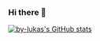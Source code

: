 ### Hi there 👋


[![by-lukas's GitHub stats](https://github-readme-stats.vercel.app/api?username=by-lukas)](https://github.com/anuraghazra/github-readme-stats)

<!--
**by-lukas/by-lukas** is a ✨ _special_ ✨ repository because its `README.md` (this file) appears on your GitHub profile.

Here are some ideas to get you started:

- 🔭 I’m currently working on ...
- 🌱 I’m currently learning ...
- 👯 I’m looking to collaborate on ...
- 🤔 I’m looking for help with ...
- 💬 Ask me about ...
- 📫 How to reach me: ...
- 😄 Pronouns: ...
- ⚡ Fun fact: ...
-->
